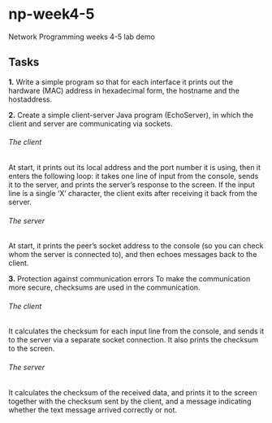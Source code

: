 # np-week4-5
Network Programming weeks 4-5 lab demo

## Tasks
**1.** Write a simple program so that for each interface it prints out the
hardware (MAC) address in hexadecimal form, the hostname and the hostaddress.

**2.** Create a simple client-server Java program (EchoServer), in which the client and
server are communicating via sockets.

###### The client
At start, it prints out its local address and the port number it is using, then it enters
the following loop: it takes one line of input from the console, sends it to the
server, and prints the server’s response to the screen. If the input line is a single
‘X’ character, the client exits after receiving it back from the server.

###### The server
At start, it prints the peer’s socket address to the console (so you can check whom
the server is connected to), and then echoes messages back to the client.

**3.** Protection against communication errors
To make the communication more secure, checksums are used in the communication.

###### The client
It calculates the checksum for each input line from the console, and sends it to the
server via a separate socket connection. It also prints the checksum to the screen.

###### The server
It calculates the checksum of the received data, and prints it to the screen together
with the checksum sent by the client, and a message indicating whether the text
message arrived correctly or not.
